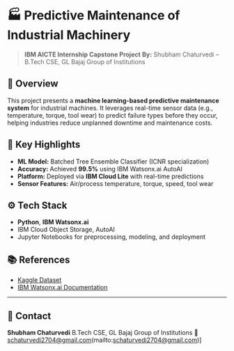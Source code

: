 # 🏭 Predictive Maintenance of Industrial Machinery

> **IBM AICTE Internship Capstone Project**
> **By:** Shubham Chaturvedi – B.Tech CSE, GL Bajaj Group of Institutions

## 📌 Overview
This project presents a **machine learning-based predictive maintenance system** for industrial machines. It leverages real-time sensor data (e.g., temperature, torque, tool wear) to predict failure types before they occur, helping industries reduce unplanned downtime and maintenance costs.

## 🚀 Key Highlights
* **ML Model:** Batched Tree Ensemble Classifier (ICNR specialization)
* **Accuracy:** Achieved **99.5%** using IBM Watsonx.ai AutoAI
* **Platform:** Deployed via **IBM Cloud Lite** with real-time predictions
* **Sensor Features:** Air/process temperature, torque, speed, tool wear

## ⚙️ Tech Stack
* **Python**, **IBM Watsonx.ai**
* IBM Cloud Object Storage, AutoAI
* Jupyter Notebooks for preprocessing, modeling, and deployment

## 📚 References

* [Kaggle Dataset](https://www.kaggle.com/datasets/shivamb/machine-predictive-maintenance-classification)
* [IBM Watsonx.ai Documentation](https://www.ibm.com/cloud/watsonx-ai)

---

## 📩 Contact

**Shubham Chaturvedi**
B.Tech CSE, GL Bajaj Group of Institutions
📧 schaturvedi2704@gmail.com(mailto:schaturvedi2704@gmail.com)]

